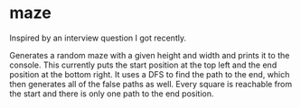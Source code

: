 # maze
Inspired by an interview question I got recently.

Generates a random maze with a given height and width and prints it to the console. This currently puts the start position at the top left and the end position at the bottom right. It uses a DFS to find the path to the end, which then generates all of the false paths as well. Every square is reachable from the start and there is only one path to the end position.
